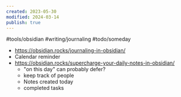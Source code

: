 ```yaml
---
created: 2023-05-30
modified: 2024-03-14
publish: true
---
```


#tools/obsidian #writing/journaling #todo/someday 

  - https://obsidian.rocks/journaling-in-obsidian/
  - Calendar reminder
  - https://obsidian.rocks/supercharge-your-daily-notes-in-obsidian/
    - "on this day" can probably defer?
    - keep track of people
    - Notes created today
    - completed tasks